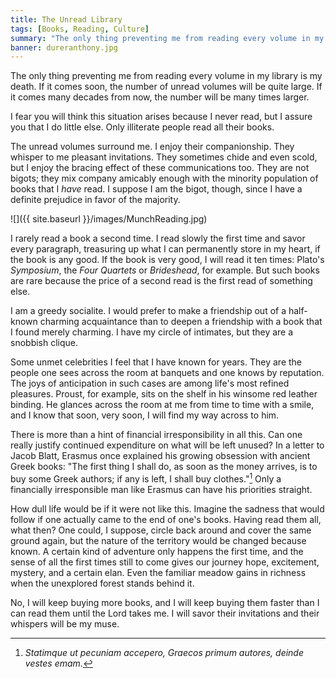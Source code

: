 ```yaml
---
title: The Unread Library
tags: [Books, Reading, Culture]
summary: "The only thing preventing me from reading every volume in my library is my death. It may come soon, in which case the number of unread volumes will be quite large. It may come many decades from now, in which case the number will be many times larger."
banner: dureranthony.jpg
---
```



The only thing preventing me from reading every volume in my library is my death. If it comes soon, the number of unread volumes will be quite large. If it comes many decades from now, the number will be many times larger.

I fear you will think this situation arises because I never read, but I assure you that I do little else.  Only illiterate people read all their books.<!--more-->

The unread volumes surround me.  I enjoy their companionship.  They whisper to me pleasant invitations.  They sometimes chide and even scold, but I enjoy the bracing effect of these communications too.  They are not bigots; they mix company amicably enough with the minority population of books that I *have* read.  I suppose I am the bigot, though, since I have a definite prejudice in favor of the majority.

![]({{ site.baseurl }}/images/MunchReading.jpg)

I rarely read a book a second time.  I read slowly the first time and savor every paragraph, treasuring up what I can permanently store in my heart, if the book is any good.  If the book is very good, I will read it ten times: Plato's *Symposium*, the *Four Quartets* or *Brideshead*, for example.  But such books are rare because the price of a second read is the first read of something else.

I am a greedy socialite.  I would prefer to make a friendship out of a half-known charming acquaintance than to deepen a friendship with a book that I found merely charming.  I have my circle of intimates, but they are a snobbish clique.

Some unmet celebrities I feel that I have known for years.  They are the people one sees across the room at banquets and one knows by reputation.  The joys of anticipation in such cases are among life's most refined pleasures.  Proust, for example, sits on the shelf in his winsome red leather binding.  He glances across the room at me from time to time with a smile, and I know that soon, very soon, I will find my way across to him.

There is more than a hint of financial irresponsibility in all this.  Can one really justify continued expenditure on what will be left unused?  In a letter to Jacob Blatt, Erasmus once explained his growing obsession with ancient Greek books: "The first thing I shall do, as soon as the money arrives, is to buy some Greek authors; if any is left, I shall buy clothes."[^ek]  Only a financially irresponsible man like Erasmus can have his priorities straight.

  [^ek]: *Statimque ut pecuniam accepero, Graecos primum autores, deinde vestes emam*.


How dull life would be if it were not like this.  Imagine the sadness that would follow if one actually came to the end of one's books.  Having read them all, what then?  One could, I suppose, circle back around and cover the same ground again, but the nature of the territory would be changed because known.  A certain kind of adventure only happens the first time, and the sense of all the first times still to come gives our journey hope, excitement, mystery, and a certain elan.  Even the familiar meadow gains in richness when the unexplored forest stands behind it.

No, I will keep buying more books, and I will keep buying them faster than I can read them until the Lord takes me.  I will savor their invitations and their whispers will be my muse.






